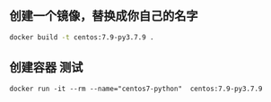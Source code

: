 ## 创建一个镜像，替换成你自己的名字
```bash
docker build -t centos:7.9-py3.7.9 .
```

## 创建容器 测试
```
docker run -it --rm --name="centos7-python"  centos:7.9-py3.7.9
```
